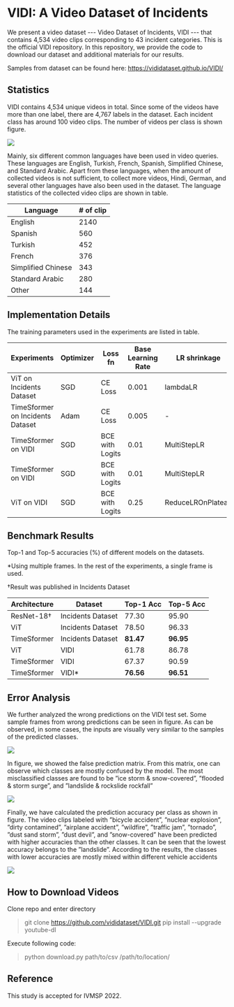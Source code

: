 # VIDI: A Video Dataset of Incidents

We present a video dataset --- Video Dataset of Incidents, VIDI --- that contains 4,534 video clips corresponding to 43 incident categories. This is the official VIDI repository. In this repository, we provide the code to download our dataset and additional materials for our results.

Samples from dataset can be found here: https://vididataset.github.io/VIDI/

## Statistics
VIDI contains 4,534 unique videos in total. Since some of the videos have more than one label, there are 4,767 labels in the dataset. Each incident class has around 100 video clips. The number of videos per class is shown figure.

![](https://i.imgur.com/NNVnOca.png)

Mainly, six different common languages have been used in video queries. These languages are English, Turkish, French, Spanish, Simplified Chinese, and Standard Arabic. Apart from these languages, when the amount of collected videos is not sufficient, to collect more videos, Hindi, German, and several other languages have also been used in the dataset. The language statistics of the collected video
clips are shown in table.

<div align="center">

| Language | # of clip | 
| ----------- | ----------- |
| English |  2140 |  
| Spanish |  560 |  
| Turkish |  452 |   
| French |  376 |   
| Simplified Chinese |  343 |   
| Standard Arabic |  280 |  
| Other |  144 | 
</div>

## Implementation Details


The training parameters used in the experiments are listed in table. 

| Experiments | Optimizer | Loss fn | Base Learning Rate | LR shrinkage | # of frames |
| ----------- | ----------- | ----------- | ----------- | ----------- | ----------- |
| ViT on Incidents Dataset | SGD | CE Loss | 0.001 | lambdaLR | 1 | 
| TimeSformer on Incidents Dataset | Adam | CE Loss | 0.005 | - | 1 |
| TimeSformer on VIDI | SGD | BCE with Logits | 0.01 | MultiStepLR | 8 |  
| TimeSformer on VIDI | SGD | BCE with Logits | 0.01 | MultiStepLR | 1 | 
| ViT on VIDI | SGD | BCE with Logits | 0.25 | ReduceLROnPlateau | 1 |  

## Benchmark Results

Top-1 and Top-5 accuracies (%) of different models on the datasets. 

*Using multiple frames. In the rest of the experiments, a single frame is used. 

†Result was published in Incidents Dataset

<div align="center">

| Architecture      | Dataset | Top-1 Acc | Top-5 Acc   |
| ----------- | ----------- | ----------- | ----------- |
| ResNet-18† | Incidents Dataset | 77.30 |  95.90 | 
| ViT | Incidents Dataset | 78.50 | 96.33  |  
| TimeSformer | Incidents Dataset | **81.47** | **96.95**  | 
| ViT | VIDI | 61.78  | 86.78 |
| TimeSformer | VIDI | 67.37 | 90.59  |
| TimeSformer | VIDI* | **76.56**  | **96.51** |

</div>

## Error Analysis

We further analyzed the wrong predictions on the VIDI test set. Some sample frames from wrong predictions can be seen in figure. As can be observed, in some cases, the inputs are visually very similar to the samples of the predicted classes. 

![](https://i.imgur.com/dpgoWQj.png)

In figure, we showed the false prediction matrix. From this matrix, one can observe which classes are mostly confused by the model. The most misclassified classes are found to be ”ice storm & snow-covered”, ”flooded & storm surge”, and ”landslide & rockslide rockfall”

![](https://i.imgur.com/FMwK4WM.png)

Finally, we have calculated the prediction accuracy per class as shown in figure. The video clips labeled with ”bicycle accident”, ”nuclear explosion”, ”dirty contamined”, ”airplane accident”, ”wildfire”, ”traffic jam”, ”tornado”, ”dust sand storm”, ”dust devil”, and ”snow-covered” have been predicted with higher accuracies than the other classes. It can be seen that the lowest accuracy belongs to the ”landslide”. According to the results, the classes with lower accuracies are mostly mixed within different vehicle accidents

![](https://i.imgur.com/UgmoJYh.png)

## How to Download Videos

Clone repo and enter directory
  > git clone https://github.com/vididataset/VIDI.git
  > pip install --upgrade youtube-dl
  
Execute following code:
  > python download.py path/to/csv /path/to/location/


## Reference

This study is accepted for IVMSP 2022.
